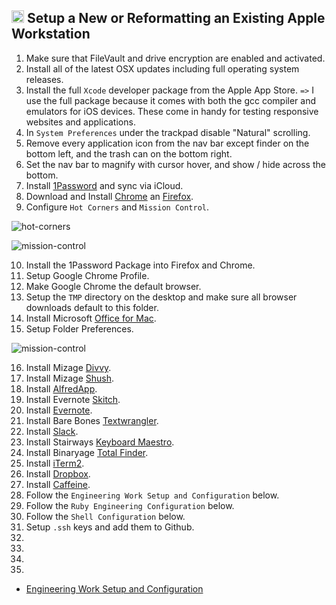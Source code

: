 ## <img src="https://cdn.rawgit.com/chrishough/my-public-data/master/my-configurations/installation.svg" height="20"> Setup a New or Reformatting an Existing Apple Workstation

1. Make sure that FileVault and drive encryption are enabled and activated.
2. Install all of the latest OSX updates including full operating system releases.
3. Install the full `Xcode` developer package from the Apple App Store. `=>` I use the full package because it comes with both the gcc compiler and emulators for iOS devices. These come in handy for testing responsive websites and applications.
4. In `System Preferences` under the trackpad disable "Natural" scrolling.
5. Remove every application icon from the nav bar except finder on the bottom left, and the trash can on the bottom right.
6. Set the nav bar to magnify with cursor hover, and show / hide across the bottom.
7. Install [1Password](https://1password.com/) and sync via iCloud.
8. Download and Install [Chrome](https://www.google.com/chrome/browser/desktop/index.html) an [Firefox](https://www.mozilla.org/en-US/firefox/new/).
9. Configure `Hot Corners` and `Mission Control`.

  ![hot-corners](https://github.com/chrishough/my-public-data/raw/master/my-configurations/20171001/workstation/hot-corners.png)

  ![mission-control](https://github.com/chrishough/my-public-data/raw/master/my-configurations/20171001/workstation/mission-control.png)

10. Install the 1Password Package into Firefox and Chrome.
11. Setup Google Chrome Profile.
12. Make Google Chrome the default browser.
13. Setup the `TMP` directory on the desktop and make sure all browser downloads default to this folder.
14. Install Microsoft [Office for Mac](https://www.microsoft.com/en-us/store/b/office).
15. Setup Folder Preferences.

  ![mission-control](https://github.com/chrishough/my-public-data/raw/master/my-configurations/20171001/workstation/folder-preferences.png)

16. Install Mizage [Divvy](http://mizage.com/divvy/).
17. Install Mizage [Shush](http://mizage.com/shush/).
18. Install [AlfredApp](https://www.alfredapp.com/).
19. Install Evernote [Skitch](https://evernote.com/products/skitch).
20. Install [Evernote](https://evernote.com/).
21. Install Bare Bones [Textwrangler](https://www.barebones.com/products/textwrangler/).
22. Install [Slack](https://slack.com).
23. Install Stairways [Keyboard Maestro](https://www.keyboardmaestro.com/main/).
24. Install Binaryage [Total Finder](https://totalfinder.binaryage.com/).
25. Install [iTerm2](https://www.iterm2.com/).
26. Install [Dropbox](https://www.dropbox.com).
27. Install [Caffeine](http://lightheadsw.com/caffeine/).
28. Follow the `Engineering Work Setup and Configuration` below.
29. Follow the `Ruby Engineering Configuration` below.
30. Follow the `Shell Configuration` below.
31. Setup `.ssh` keys and add them to Github.
32.
33.
34.
35.

- [Engineering Work Setup and Configuration](/guides/workstation.md)
